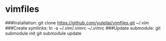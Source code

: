 vimfiles
========

###Installation: 
    git clone https://github.com/yuleilai/vimfiles.git ~/.vim 
###Create symlinks: 
    ln -s ~/.vim/.vimrc ~/.vimrc 
###Update submodule: 
    git submodule init
    git submodule update

